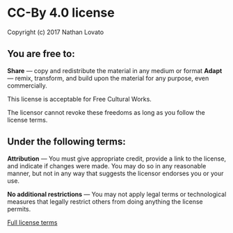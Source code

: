 # CC-By 4.0 license

Copyright (c) 2017 Nathan Lovato

## You are free to:

**Share** — copy and redistribute the material in any medium or format
**Adapt** — remix, transform, and build upon the material for any purpose, even commercially.

This license is acceptable for Free Cultural Works.

The licensor cannot revoke these freedoms as long as you follow the license terms.

## Under the following terms:

**Attribution** — You must give appropriate credit, provide a link to the license, and indicate if changes were made. You may do so in any reasonable manner, but not in any way that suggests the licensor endorses you or your use.

**No additional restrictions** — You may not apply legal terms or technological measures that legally restrict others from doing anything the license permits.

[Full license terms](https://creativecommons.org/licenses/by/4.0/legalcode)